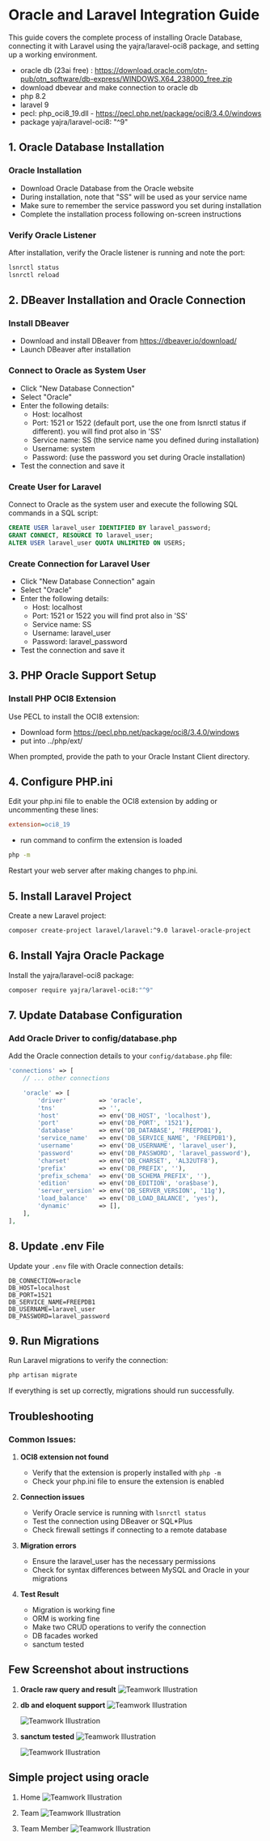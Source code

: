 # Oracle and Laravel Integration Guide

This guide covers the complete process of installing Oracle Database, connecting it with Laravel using the yajra/laravel-oci8 package, and setting up a working environment.

- oracle db (23ai free) : https://download.oracle.com/otn-pub/otn_software/db-express/WINDOWS.X64_238000_free.zip
- download dbevear and make connection to oracle db 
- php 8.2
- laravel 9
- pecl: php_oci8_19.dll - https://pecl.php.net/package/oci8/3.4.0/windows
- package yajra/laravel-oci8: "^9"


## 1. Oracle Database Installation

### Oracle Installation
- Download Oracle Database from the Oracle website
- During installation, note that "SS" will be used as your service name
- Make sure to remember the service password you set during installation
- Complete the installation process following on-screen instructions

### Verify Oracle Listener
After installation, verify the Oracle listener is running and note the port:
```bash
lsnrctl status
lsnrctl reload
```

## 2. DBeaver Installation and Oracle Connection

### Install DBeaver
- Download and install DBeaver from https://dbeaver.io/download/
- Launch DBeaver after installation

### Connect to Oracle as System User
- Click "New Database Connection"
- Select "Oracle"
- Enter the following details:
  - Host: localhost
  - Port: 1521 or 1522 (default port, use the one from lsnrctl status if different). you will find prot also in 'SS'
  - Service name: SS (the service name you defined during installation)
  - Username: system
  - Password: (use the password you set during Oracle installation)
- Test the connection and save it

### Create User for Laravel
Connect to Oracle as the system user and execute the following SQL commands in a SQL script:

```sql
CREATE USER laravel_user IDENTIFIED BY laravel_password;
GRANT CONNECT, RESOURCE TO laravel_user;
ALTER USER laravel_user QUOTA UNLIMITED ON USERS;
```

### Create Connection for Laravel User
- Click "New Database Connection" again
- Select "Oracle"
- Enter the following details:
  - Host: localhost
  - Port: 1521 or 1522 you will find prot also in 'SS'
  - Service name: SS
  - Username: laravel_user
  - Password: laravel_password
- Test the connection and save it

## 3. PHP Oracle Support Setup


### Install PHP OCI8 Extension
Use PECL to install the OCI8 extension:

 - Download form https://pecl.php.net/package/oci8/3.4.0/windows
 - put into ../php/ext/

When prompted, provide the path to your Oracle Instant Client directory.

## 4. Configure PHP.ini

Edit your php.ini file to enable the OCI8 extension by adding or uncommenting these lines:

```ini
extension=oci8_19
```
- run command to confirm the extension is loaded
```bash 
php -m
```

Restart your web server after making changes to php.ini.

## 5. Install Laravel Project

Create a new Laravel project:

```bash
composer create-project laravel/laravel:^9.0 laravel-oracle-project
```

## 6. Install Yajra Oracle Package

Install the yajra/laravel-oci8 package:

```bash
composer require yajra/laravel-oci8:"^9"

```

## 7. Update Database Configuration

### Add Oracle Driver to config/database.php

Add the Oracle connection details to your `config/database.php` file:

```php
'connections' => [
    // ... other connections

    'oracle' => [
        'driver'         => 'oracle',
        'tns'            => '',
        'host'           => env('DB_HOST', 'localhost'),
        'port'           => env('DB_PORT', '1521'),
        'database'       => env('DB_DATABASE', 'FREEPDB1'),
        'service_name'   => env('DB_SERVICE_NAME', 'FREEPDB1'),
        'username'       => env('DB_USERNAME', 'laravel_user'),
        'password'       => env('DB_PASSWORD', 'laravel_password'),
        'charset'        => env('DB_CHARSET', 'AL32UTF8'),
        'prefix'         => env('DB_PREFIX', ''),
        'prefix_schema'  => env('DB_SCHEMA_PREFIX', ''),
        'edition'        => env('DB_EDITION', 'ora$base'),
        'server_version' => env('DB_SERVER_VERSION', '11g'),
        'load_balance'   => env('DB_LOAD_BALANCE', 'yes'),
        'dynamic'        => [],
    ],
],
```

## 8. Update .env File

Update your `.env` file with Oracle connection details:

```
DB_CONNECTION=oracle
DB_HOST=localhost
DB_PORT=1521
DB_SERVICE_NAME=FREEPDB1
DB_USERNAME=laravel_user
DB_PASSWORD=laravel_password
```

## 9. Run Migrations

Run Laravel migrations to verify the connection:

```bash
php artisan migrate
```

If everything is set up correctly, migrations should run successfully.

## Troubleshooting

### Common Issues:

1. **OCI8 extension not found**
   - Verify that the extension is properly installed with `php -m`
   - Check your php.ini file to ensure the extension is enabled

2. **Connection issues**
   - Verify Oracle service is running with `lsnrctl status`
   - Test the connection using DBeaver or SQL*Plus
   - Check firewall settings if connecting to a remote database

3. **Migration errors**
   - Ensure the laravel_user has the necessary permissions
   - Check for syntax differences between MySQL and Oracle in your migrations


3. **Test Result**
   - Migration is working fine
   - ORM is working fine
   - Make two CRUD operations to verify the connection
   - DB facades worked
   - sanctum tested

## Few Screenshot about instructions

1. **Oracle raw query and result**
   ![Teamwork Illustration](public/images/instructions/oracle-raw-query.png)
2. **db and eloquent support**
   ![Teamwork Illustration](public/images/instructions/db-query.png)


   ![Teamwork Illustration](public/images/instructions/eloquent.png)

3. **sanctum tested**
   ![Teamwork Illustration](public/images/instructions/api-imp.png)


   ![Teamwork Illustration](public/images/instructions/api-endpoint.png)


## Simple project using oracle

1. Home
   ![Teamwork Illustration](public/images/project/home.png)

1. Team
   ![Teamwork Illustration](public/images/project/team.png)

1. Team Member
   ![Teamwork Illustration](public/images/project/team-member.png)



   

